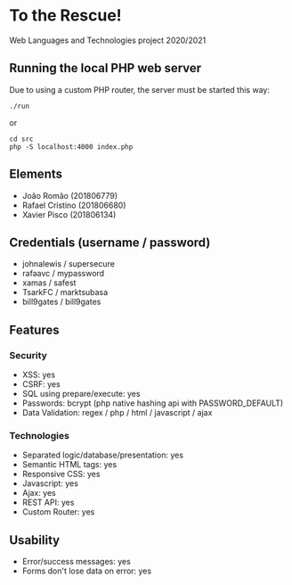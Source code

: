 # To the Rescue!
Web Languages and Technologies project 2020/2021

## Running the local PHP web server
Due to using a custom PHP router, the server must be started this way:

```
./run
```
or
```
cd src
php -S localhost:4000 index.php
```

## Elements
- João Romão (201806779)
- Rafael Cristino (201806680)
- Xavier Pisco (201806134)

## Credentials (username / password)
- johnalewis / supersecure
- rafaavc / mypassword
- xamas / safest
- TsarkFC / marktsubasa
- bill9gates / bill9gates

## Features
### Security
- XSS: yes
- CSRF: yes
- SQL using prepare/execute: yes
- Passwords: bcrypt (php native hashing api with PASSWORD_DEFAULT)
- Data Validation: regex / php / html / javascript / ajax

### Technologies
- Separated logic/database/presentation: yes
- Semantic HTML tags: yes
- Responsive CSS: yes
- Javascript: yes
- Ajax: yes
- REST API: yes
- Custom Router: yes

## Usability
- Error/success messages: yes
- Forms don't lose data on error: yes
